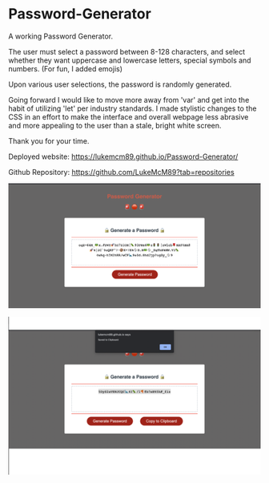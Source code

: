 # Password-Generator

A working Password Generator.

The user must select a password between 8-128 characters, and select whether they want uppercase and lowercase letters, special symbols and numbers. (For fun, I added emojis)

Upon various user selections, the password is randomly generated.

Going forward I would like to move more away from 'var' and get into the habit of utilizing 'let' per industry standards. I made stylistic changes to the CSS in an effort to make the interface and overall webpage less abrasive and more appealing to the user than a stale, bright white screen. 

Thank you for your time. 

Deployed website: https://lukemcm89.github.io/Password-Generator/

Github Repository: https://github.com/LukeMcM89?tab=repositories


![image](./assets/Password_Gen.png)

![image](./assets/Copy_to_Clip.png)